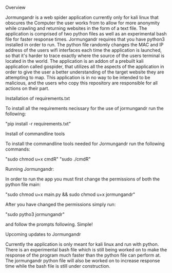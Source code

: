 Overview

Jormungandr is a web spider application currently only for kali linux that obscures the 
Computer the user works from to allow for more anonymity while crawling and returning 
websites in the form of a text file. The application is comprised of two python files 
as well as an experimental bash file for faster response times. Jormungandr requires 
that you have python3 installed in order to run. The python file randomly changes the 
MAC and IP address of the users wifi interfaces each time the application is launched, 
so that it's harder to trace exactly where the source of the users terminal is located 
in the world. The application is an addon of a prebuilt kali application called 
gospider, that utilizes all the aspects of the application in order to give the user a 
better understanding of the target website they are attempting to map. This application 
is in no way to be intended to be malicious, and the users who copy this repository are 
responsible for all actions on their part.


Installation of requirements.txt

To install all the requirements necissary for the use of jormungandr run the following:

"pip install -r requirements.txt"


Install of commandline tools

To install the commandline tools needed for Jormungandr run the following commands:

"sudo chmod u+x cmdR"
"sudo ./cmdR"


Running Jormungandr:

In order to run the app you must first change the permissions of both the python file main:

"sudo chmod u+x main.py && sudo chmod u+x jormungandr"

After you have changed the permissions simply run:

"sudo pytho3 jormungandr"

and follow the prompts following. Simple!


Upcoming updates to Jormungandr

Currently the application is only meant for kali linux and run with python. There
is an experimental bash file which is still being worked on to make the response
of the program much faster than the python file can perform at. The jormungandr
python file will also be worked on to increase response time while the bash
file is still under construction. 
